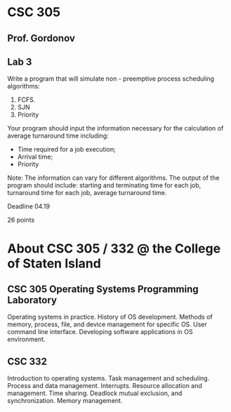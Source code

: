 # CSC 305

## Prof. Gordonov
## Lab 3

Write a program that will simulate non - preemptive process scheduling algorithms:
1. FCFS.
2. SJN
3. Priority

Your program should input the information necessary for the calculation of average turnaround time including:
- Time required for a job execution;
- Arrival time;
- Priority

Note: The information can vary for different algorithms.
The output of the program should include: starting and terminating time for each job, turnaround time for each job, average turnaround time.

Deadline 04.19

26 points


# About CSC 305 / 332 @ the College of Staten Island
## CSC 305 Operating Systems Programming Laboratory
Operating systems in practice. History of OS development. Methods of memory, process, file, and device management for specific OS. User command line interface. Developing software applications in OS environment.
## CSC 332
Introduction to operating systems. Task management and scheduling. Process and data management. Interrupts. Resource allocation and management. Time sharing. Deadlock mutual exclusion, and synchronization. Memory management.
